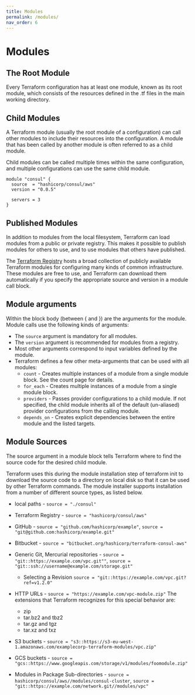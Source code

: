 ```yaml
---
title: Modules
permalink: /modules/
nav_order: 6
---
```


# Modules

## The Root Module

Every Terraform configuration has at least one module, known as its root module, which consists of the resources defined in the .tf files in the main working directory.

## Child Modules

A Terraform module (usually the root module of a configuration) can call other modules to include their resources into the configuration. A module that has been called by another module is often referred to as a child module.

Child modules can be called multiple times within the same configuration, and multiple configurations can use the same child module.

```hcl
module "consul" {
  source  = "hashicorp/consul/aws"
  version = "0.0.5"

  servers = 3
}
```

## Published Modules

In addition to modules from the local filesystem, Terraform can load modules from a public or private registry. This makes it possible to publish modules for others to use, and to use modules that others have published.

The [Terraform Registry](https://registry.terraform.io/) hosts a broad collection of publicly available Terraform modules for configuring many kinds of common infrastructure. These modules are free to use, and Terraform can download them automatically if you specify the appropriate source and version in a module call block.

## Module arguments

Within the block body (between { and }) are the arguments for the module. Module calls use the following kinds of arguments:

* The `source` argument is mandatory for all modules.
* The `version` argument is recommended for modules from a registry.
* Most other arguments correspond to input variables defined by the module.
* Terraform defines a few other meta-arguments that can be used with all modules:
  * `count` - Creates multiple instances of a module from a single module block. See the count page for details.
  * `for_each` - Creates multiple instances of a module from a single module block.
  * `providers` - Passes provider configurations to a child module. If not specified, the child module inherits all of the default (un-aliased) provider configurations from the calling module.
  * `depends_on` - Creates explicit dependencies between the entire module and the listed targets.

## Module Sources

The source argument in a module block tells Terraform where to find the source code for the desired child module.

Terraform uses this during the module installation step of terraform init to download the source code to a directory on local disk so that it can be used by other Terraform commands.
The module installer supports installation from a number of different source types, as listed below.

* local paths - `source = "./consul"`
* Terraform Registry - `source = "hashicorp/consul/aws"`
* GitHub - `source = "github.com/hashicorp/example"`, `source = "git@github.com:hashicorp/example.git"`
* Bitbucket - `source = "bitbucket.org/hashicorp/terraform-consul-aws"`
* Generic Git, Mercurial repositories - `source = "git::https://example.com/vpc.git""`, `source = "git::ssh://username@example.com/storage.git"`
  * Selecting a Revision  `source = "git::https://example.com/vpc.git?ref=v1.2.0"`
* HTTP URLs - `source = "https://example.com/vpc-module.zip"`
  The extensions that Terraform recognizes for this special behavior are:
  * zip
  * tar.bz2 and tbz2
  * tar.gz and tgz
  * tar.xz and txz

* S3 buckets - `source = "s3::https://s3-eu-west-1.amazonaws.com/examplecorp-terraform-modules/vpc.zip"`
* GCS buckets - `source = "gcs::https://www.googleapis.com/storage/v1/modules/foomodule.zip"`
* Modules in Package Sub-directories - `source = hashicorp/consul/aws//modules/consul-cluster`, `source = "git::https://example.com/network.git//modules/vpc"`
